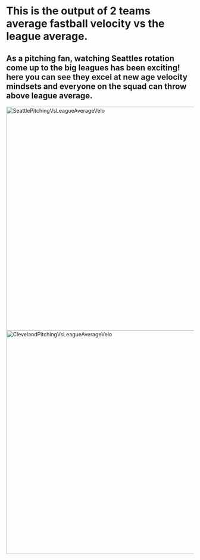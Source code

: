 # This is the output of 2 teams average fastball velocity vs the league average.
## As a pitching fan, watching Seattles rotation come up to the big leagues has been exciting! here you can see they excel at new age velocity mindsets and everyone on the squad can throw above league average.
<img width="1000" height="600" alt="SeattlePitchingVsLeagueAverageVelo" src="https://github.com/user-attachments/assets/304d139e-f6eb-470f-acf0-82325ac78511" />


<img width="1000" height="600" alt="ClevelandPitchingVsLeagueAverageVelo" src="https://github.com/user-attachments/assets/2248ca88-94d0-45ff-8a83-4866891e8ce7" />

## 
